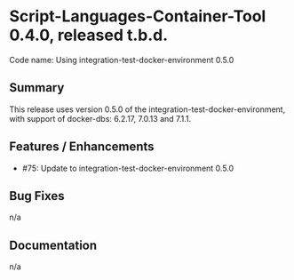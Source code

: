 # Script-Languages-Container-Tool 0.4.0, released t.b.d.

Code name: Using integration-test-docker-environment 0.5.0

## Summary 

This release uses version 0.5.0 of the integration-test-docker-environment, with support of docker-dbs:  6.2.17, 7.0.13 and 7.1.1.

## Features / Enhancements

 - #75: Update to integration-test-docker-environment 0.5.0

## Bug Fixes

n/a

## Documentation
n/a